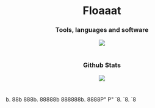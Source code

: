 <h1 align="center">Floaaat</h1>

<h3 align="center">Tools, languages and software</h2>
<div align="center">
    <img src="https://skillicons.dev/icons?i=py,fastapi,rust,html,css,lua,bash,markdown,sqlite,git,github,replit,neovim,vscode,pycharm,arch,ubuntu,raspberrypi&perline=9" />
</div>
<h1></h1>

<h3 align="center">Github Stats</h2>
<div align="center">
    <img src="https://github-readme-stats.vercel.app/api/top-langs/?username=floaaat&layout=compact&title_color=b7bdf8&bg_color=363a4f&text_color=b7bdf8&border_radius=10&border_color=939ab7" />
</div>
<h1></h1>

<p>
    b.
    88b
    888b.
    88888b
    888888b.
    8888P"
    P" `8.
        `8.
        `8
</p>

